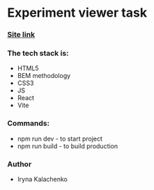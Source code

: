 # Experiment viewer task

### [Site link](https://experiment-viewer.netlify.app/)

### The tech stack is:

- HTML5
- BEM methodology
- CSS3
- JS
- React
- Vite

### Commands:

- npm run dev - to start project
- npm run build - to build production

### Author

- Iryna Kalachenko
